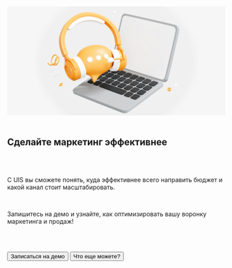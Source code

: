 <img src="PlaceHolder.png" no_margin="true" />

<br>
<br>

## Сделайте маркетинг эффективнее

<br>
<br>

С UIS вы сможете понять, куда эффективнее всего направить бюджет и какой канал стоит масштабировать.

<br>

Запишитесь на демо и узнайте, как оптимизировать вашу воронку маркетинга и продаж!

<br>
<br>

<button b_href="https://www.uiscom.ru/promo/demo/" b_type="fill" b_theme="primary">Записаться на демо</button>
<button b_href="https://go.comagic.ru/demo-onboarding" b_type="outline" b_theme="secondary">Что еще можете?</button>